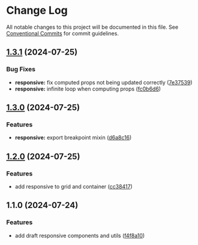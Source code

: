 # Change Log

All notable changes to this project will be documented in this file.
See [Conventional Commits](https://conventionalcommits.org) for commit guidelines.

## [1.3.1](https://github.com/abelflopes/react-ck/compare/@react-ck/responsive@1.3.0...@react-ck/responsive@1.3.1) (2024-07-25)


### Bug Fixes

* **responsive:** fix computed props not being updated correctly ([7e37539](https://github.com/abelflopes/react-ck/commit/7e375393c694d23fa7d45b43044fbb74c87ae4a4))
* **responsive:** infinite loop when computing props ([fc0b6d6](https://github.com/abelflopes/react-ck/commit/fc0b6d64bda71d202faec495ff9c5215f14aead9))



## [1.3.0](https://github.com/abelflopes/react-ck/compare/@react-ck/responsive@1.2.0...@react-ck/responsive@1.3.0) (2024-07-25)


### Features

* **responsive:** export breakpoint mixin ([d6a8c16](https://github.com/abelflopes/react-ck/commit/d6a8c165725a9754c77d121ce2891ae5e987b634))



## [1.2.0](https://github.com/abelflopes/react-ck/compare/@react-ck/responsive@1.1.0...@react-ck/responsive@1.2.0) (2024-07-25)


### Features

* add responsive to grid and container ([cc38417](https://github.com/abelflopes/react-ck/commit/cc38417a7f035659c6d91ea74b6e04c931c9d7f6))



## 1.1.0 (2024-07-24)


### Features

* add draft responsive components and utils ([f4f8a10](https://github.com/abelflopes/react-ck/commit/f4f8a10857d41a7508048a46fddaedc9c6654a7b))
